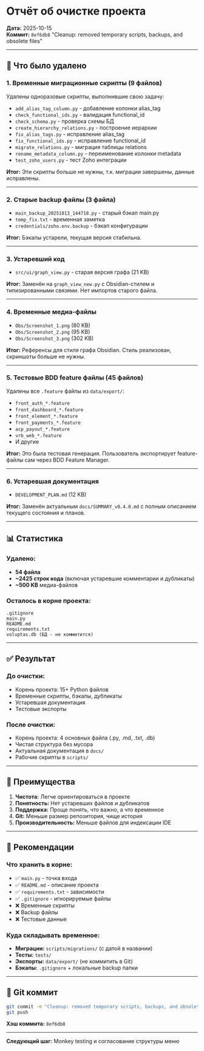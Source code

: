# Отчёт об очистке проекта

**Дата:** 2025-10-15  
**Коммит:** `8ef6db8` "Cleanup: removed temporary scripts, backups, and obsolete files"

---

## 🧹 Что было удалено

### 1. Временные миграционные скрипты (9 файлов)
Удалены одноразовые скрипты, выполнившие свою задачу:
- `add_alias_tag_column.py` - добавление колонки alias_tag
- `check_functional_ids.py` - валидация functional_id
- `check_schema.py` - проверка схемы БД
- `create_hierarchy_relations.py` - построение иерархии
- `fix_alias_tags.py` - исправление alias_tag
- `fix_functional_ids.py` - исправление functional_id
- `migrate_relations.py` - миграция таблицы relations
- `rename_metadata_column.py` - переименование колонки metadata
- `test_zoho_users.py` - тест Zoho интеграции

**Итог:** Эти скрипты больше не нужны, т.к. миграции завершены, данные исправлены.

---

### 2. Старые backup файлы (3 файла)
- `main_backup_20251013_144718.py` - старый бэкап main.py
- `temp_fix.txt` - временная заметка
- `credentials/zoho.env.backup` - бэкап конфигурации

**Итог:** Бэкапы устарели, текущая версия стабильна.

---

### 3. Устаревший код
- `src/ui/graph_view.py` - старая версия графа (21 KB)

**Итог:** Заменён на `graph_view_new.py` с Obsidian-стилем и типизированными связями. Нет импортов старого файла.

---

### 4. Временные медиа-файлы
- `Obs/Screenshot_1.png` (80 KB)
- `Obs/Screenshot_2.png` (95 KB)
- `Obs/Screenshot_3.png` (302 KB)

**Итог:** Референсы для стиля графа Obsidian. Стиль реализован, скриншоты больше не нужны.

---

### 5. Тестовые BDD feature файлы (45 файлов)
Удалены все `.feature` файлы из `data/export/`:
- `front_auth_*.feature`
- `front_dashboard_*.feature`
- `front_element_*.feature`
- `front_payments_*.feature`
- `acp_payout_*.feature`
- `vrb_web_*.feature`
- И другие

**Итог:** Это была тестовая генерация. Пользователь экспортирует feature-файлы сам через BDD Feature Manager.

---

### 6. Устаревшая документация
- `DEVELOPMENT_PLAN.md` (12 KB)

**Итог:** Заменён актуальным `docs/SUMMARY_v0.4.0.md` с полным описанием текущего состояния и планов.

---

## 📊 Статистика

### Удалено:
- **54 файла**
- **~2425 строк кода** (включая устаревшие комментарии и дубликаты)
- **~500 KB** медиа-файлов

### Осталось в корне проекта:
```
.gitignore
main.py
README.md
requirements.txt
voluptas.db (БД - не коммитится)
```

---

## ✅ Результат

### До очистки:
- Корень проекта: 15+ Python файлов
- Временные скрипты, бэкапы, дубликаты
- Устаревшая документация
- Тестовые экспорты

### После очистки:
- Корень проекта: 4 основных файла (.py, .md, .txt, .db)
- Чистая структура без мусора
- Актуальная документация в `docs/`
- Рабочие скрипты в `scripts/`

---

## 🎯 Преимущества

1. **Чистота:** Легче ориентироваться в проекте
2. **Понятность:** Нет устаревших файлов и дубликатов
3. **Поддержка:** Проще понять, что важно, а что временное
4. **Git:** Меньше размер репозитория, чище история
5. **Производительность:** Меньше файлов для индексации IDE

---

## 📝 Рекомендации

### Что хранить в корне:
- ✅ `main.py` - точка входа
- ✅ `README.md` - описание проекта
- ✅ `requirements.txt` - зависимости
- ✅ `.gitignore` - игнорируемые файлы
- ❌ Временные скрипты
- ❌ Backup файлы
- ❌ Тестовые данные

### Куда складывать временное:
- **Миграции:** `scripts/migrations/` (с датой в названии)
- **Тесты:** `tests/`
- **Экспорты:** `data/export/` (не коммитить в Git)
- **Бэкапы:** `.gitignore` + локальные backup папки

---

## 🔄 Git коммит

```bash
git commit -m "Cleanup: removed temporary scripts, backups, and obsolete files"
git push
```

**Хэш коммита:** `8ef6db8`

---

**Следующий шаг:** Monkey testing и согласование структуры меню
